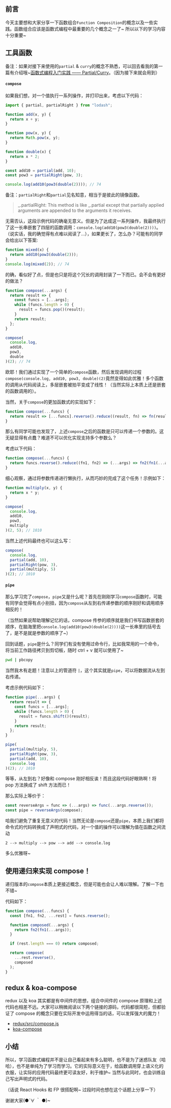 ## 前言

今天主要想和大家分享一下函数组合`Function Composition`的概念以及一些实践。函数组合应该是函数式编程中最重要的几个概念之一了~ 所以以下的学习内容十分重要~

## 工具函数

备注：如果对接下来使用的`partial` & `curry`的概念不熟悉，可以回去看我的第一篇有介绍哦~[函数式编程入门实践 —— Partial/Curry](https://juejin.im/post/5cb841f7e51d456e5e035f23)。（因为接下来就会用到）

#### `compose`

如果我们想，对一个值执行一系列操作，并打印出来，考虑以下代码：

```js
import { partial, partialRight } from "lodash";

function add(x, y) {
  return x + y;
}

function pow(x, y) {
  return Math.pow(x, y);
}

function double(x) {
  return x * 2;
}

const add10 = partial(add, 10);
const pow3 = partialRight(pow, 3);

console.log(add10(pow3(double(2)))); // 74
```

备注：`partialRight`和`partial`见名知意，相当于是彼此的镜像函数。

> _.partialRight: This method is like _.partial except that partially applied arguments are appended to the arguments it receives.

无需否认，这段示例代码的确毫无意义。但是为了达成这一系列操作，我最终执行了这一长串嵌套了四层的函数调用：`console.log(add10(pow3(double(2))))`。（说实话，我的确觉得有点难以阅读了...），如果更长了，怎么办？可能有的同学会给出以下答案:

```js
function mixed(x) {
  return add10(pow3(double(2)));
}
console.log(mixed(2)); // 74
```

的确，看似好了点，但是也只是将这个冗长的调用封装了一下而已。会不会有更好的做法？

```js
function compose(...args) {
  return result => {
    const funcs = [...args];
    while (funcs.length > 0) {
      result = funcs.pop()(result);
    }
    return result;
  };
}

compose(
  console.log,
  add10,
  pow3,
  double
)(2); // 74
```

欧耶！我们通过实现了一个简单的`compose`函数，然后发现调用的过程`compose(console.log, add10, pow3, double)(2)`竟然变得如此优雅！多个函数的调用从代码阅读上，多层嵌套被拍平变成了线性！（当然实际上本质上还是嵌套的函数调用的）。

当然，关于`compose`的更加函数式的实现如下：

```js
function compose(...funcs) {
  return result => [...funcs].reverse().reduce((result, fn) => fn(result), result);
}
```

那么有同学可能也发现了，上述`compose`之后的函数是只可以传递一个参数的。这无疑显得有点蠢？难道不可以优化实现支持多个参数么？

考虑以下代码：

```js
function compose(...funcs) {
  return funcs.reverse().reduce((fn1, fn2) => (...args) => fn2(fn1(...args)));
}
```

细心观察，通过将参数传递进行懒执行，从而巧妙的完成了这个任务！示例如下：

```js
function multiply(x, y) {
  return x * y;
}

compose(
  console.log,
  add10,
  pow3,
  multiply
)(2, 5); // 1010
```

当然上述代码最终也可以这么写：

```js
compose(
  console.log,
  partial(add, 10),
  partialRight(pow, 3),
  partial(multiply, 5)
)(2); // 1010
```

#### `pipe`

那么学习完了`compose`，`pipe`又是什么呢？首先在刚刚学习`compose`函数时，可能有同学会觉得有点小别扭，因为`compose`从左到右传递参数的顺序刚好和调用顺序相反的！

（当然如果说帮助理解记忆的话，compose 传参的顺序就是我们书写函数嵌套的顺序，在脑海里把`console.log(add10(pow3(double(2))))`这一长串里的括号去了，是不是就是参数的顺序了~）

回到话题，`pipe`是什么？同学们有没有使用过命令行，比如我常用的一个命令，将当前工作路径拷贝到剪切板，随时 ctrl + v 就可以使用了~

```bash
pwd | pbcopy
```

当然我木有走题！注意以上的管道符 `|`，这个其实就是`pipe`，可以将数据流从左到右传递。

考虑示例代码如下：

```js
function pipe(...args) {
  return result => {
    const funcs = [...args];
    while (funcs.length > 0) {
      result = funcs.shift()(result);
    }
    return result;
  };
}

pipe(
  partial(multiply, 5),
  partialRight(pow, 3),
  partial(add, 10),
  console.log
)(2); // 1010
```

等等，从左到右？好像和 compose 刚好相反诶！而且这段代码好眼熟啊！将 pop 方法换成了 shift 方法而已！

那么实际上等价于：

```js
const reverseArgs = func => (...args) => func(...args.reverse());
const pipe = reverseArgs(compose);
```

哈我们避免了重复无意义的代码！当然无论是`compose`还是`pipe`，本质上我们都将命令式的代码转换成了声明式的代码，对一个值的操作可以理解为值在函数之间流动

`2 --> multiply --> pow --> add --> console.log`

多么优雅呀~

## 使用递归来实现 compose！

递归版本的`compose`本质上更接近概念，但是可能也会让人难以理解。了解一下也不错~

代码如下：

```js
function compose(...funcs) {
  const [fn1, fn2, ...rest] = funcs.reverse();

  function composed(...args) {
    return fn2(fn1(...args));
  }

  if (rest.length === 0) return composed;

  return compose(
    ...rest.reverse(),
    composed
  );
}
```

## redux & koa-compose

redux 以及 koa 其实都是有中间件的思想，组合中间件的 compose 原理和上述代码也相差不远。大家可以稍微阅读以下两个链接的源码，代码都很简短，但都验证了 compose 的概念只要在实际开发中运用得当的话，可以发挥强大的魔力！

- [redux/src/compose.js](https://github.com/reduxjs/redux/blob/master/src/compose.js)
- [koa-compose](https://github.com/koajs/compose/blob/master/index.js)

## 小结

所以，学习函数式编程并不是让自己看起来有多么聪明，也不是为了迷惑队友（哈哈），也不是单纯为了学习而学习。它的实际意义在于，给函数调用穿上语义化的衣服，让实际的应用代码最终更可读友好，利于维护~ 当然与此同时，也会训练自己写出声明式的代码。

（话说 React Hooks 和 FP 很搭配啊~ 过段时间也想在这个话题上分享一下）

谢谢大家(●´∀ ｀ ●)~

